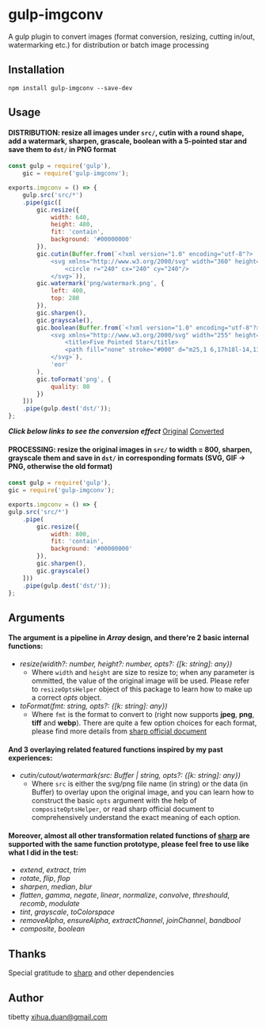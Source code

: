 gulp-imgconv
==========

A gulp plugin to convert images (format conversion, resizing, cutting in/out, watermarking etc.) for distribution or batch image processing

Installation
---

```
npm install gulp-imgconv --save-dev
```

Usage
---
#### DISTRIBUTION: resize all images under `src/`, cutin with a round shape, add a watermark, sharpen, grascale, boolean with a 5-pointed star and save them to `dst/` in PNG format
```javascript
const gulp = require('gulp'), 
    gic = require('gulp-imgconv');

exports.imgconv = () => {
    gulp.src('src/*')
    .pipe(gic([
        gic.resize({
            width: 640,
            height: 480,
            fit: 'contain',
            background: '#00000000'    
        }),
        gic.cutin(Buffer.from(`<?xml version="1.0" encoding="utf-8"?>
            <svg xmlns="http://www.w3.org/2000/svg" width="360" height="360" viewBox="0 0 480 480">
                <circle r="240" cx="240" cy="240"/>
            </svg>`)),
        gic.watermark('png/watermark.png', {
            left: 400,
            top: 280
        }),
        gic.sharpen(),
        gic.grayscale(),
        gic.boolean(Buffer.from(`<?xml version="1.0" encoding="utf-8"?>
            <svg xmlns="http://www.w3.org/2000/svg" width="255" height="240" viewBox="-20 0 71 48">
                <title>Five Pointed Star</title>
                <path fill="none" stroke="#000" d="m25,1 6,17h18l-14,11 5,17-15-10-15,10 5-17-14-11h18z"/>
            </svg>`),
            'eor'
        ),
        gic.toFormat('png', {
            quality: 80
        })
    ]))
    .pipe(gulp.dest('dst/')); 
};
```
***Click below links to see the conversion effect***
[Original](https://raw.githubusercontent.com/tibetty/gulp-imgconv/master/test/src/beach.jpg)
[Converted](https://raw.githubusercontent.com/tibetty/gulp-imgconv/master/test/dst/beach.png)

#### PROCESSING: resize the original images in `src/` to width = 800, sharpen, grayscale them and save in `dst/` in corresponding formats (SVG, GIF -> PNG, otherwise the old format)
```javascript
const gulp = require('gulp'), 
gic = require('gulp-imgconv');

exports.imgconv = () => {
gulp.src('src/*')
    .pipe(
        gic.resize({
            width: 800, 
            fit: 'contain',
            background: '#00000000'    
        }),
        gic.sharpen(),
        gic.grayscale()
    ]))
    .pipe(gulp.dest('dst/')); 
};
```

Arguments
---
#### The argument is a pipeline in *Array* design, and there're 2 basic internal functions:
- *resize(widith?: number, height?: number, opts?: {[k: string]: any})*
    - Where `width` and `height` are size to resize to; when any parameter is ommitted, the value of the original image will be used. Please refer to `resizeOptsHelper` object of this package to learn how to make up a correct *opts* object.
- *toFormat(fmt: string, opts?: {[k: string]: any})*
    - Where `fmt` is the format to convert to (right now supports **jpeg**, **png**, **tiff** and **webp**). There are quite a few option choices for each format, please find more details from [sharp official document](http://sharp.dimens.io)
    
#### And 3 overlaying related featured functions inspired by my past experiences:
- *cutin/cutout/watermark(src: Buffer | string, opts?: {[k: string]: any})*
    - Where `src` is either the svg/png file name (in string) or the data (in Buffer) to overlay upon the original image, and you can learn how to construct the basic `opts` argument with the help of `compositeOptsHelper`, or read sharp official document to comprehensively understand the exact meaning of each option.
    
#### Moreover, almost all other transformation related functions of [sharp](http://sharp.dimens.io) are supported with the same function prototype, please feel free to use like what I did in the test:
- *extend*, *extract*, *trim*
- *rotate*, *flip*, *flop*
- *sharpen*, *median*, *blur*
- *flatten*, *gamma*, *negate*, *linear*, *normalize*, *convolve*, *threshould*, *recomb*, *modulate*
- *tint*, *grayscale*, *toColorspace*
- *removeAlpha*, *ensureAlpha*, *extractChannel*, *joinChannel*, *bandbool*
- *composite*, *boolean*

Thanks
---
Special gratitude to [sharp](https://www.npmjs.com/package/sharp) and other dependencies 

Author
---
tibetty <xihua.duan@gmail.com>
